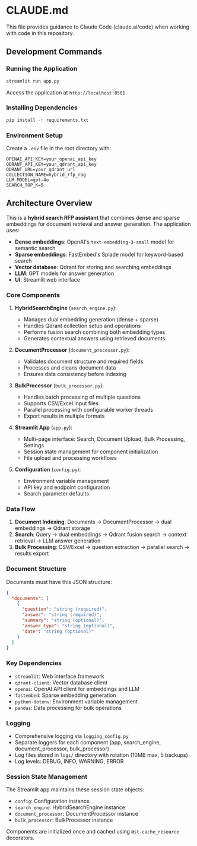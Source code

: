 # CLAUDE.md

This file provides guidance to Claude Code (claude.ai/code) when working with code in this repository.

## Development Commands

### Running the Application
```bash
streamlit run app.py
```
Access the application at `http://localhost:8501`

### Installing Dependencies
```bash
pip install -r requirements.txt
```

### Environment Setup
Create a `.env` file in the root directory with:
```env
OPENAI_API_KEY=your_openai_api_key
QDRANT_API_KEY=your_qdrant_api_key
QDRANT_URL=your_qdrant_url
COLLECTION_NAME=hybrid_rfp_rag
LLM_MODEL=gpt-4o
SEARCH_TOP_K=5
```

## Architecture Overview

This is a **hybrid search RFP assistant** that combines dense and sparse embeddings for document retrieval and answer generation. The application uses:

- **Dense embeddings**: OpenAI's `text-embedding-3-small` model for semantic search
- **Sparse embeddings**: FastEmbed's Splade model for keyword-based search  
- **Vector database**: Qdrant for storing and searching embeddings
- **LLM**: GPT models for answer generation
- **UI**: Streamlit web interface

### Core Components

1. **HybridSearchEngine** (`search_engine.py`):
   - Manages dual embedding generation (dense + sparse)
   - Handles Qdrant collection setup and operations
   - Performs fusion search combining both embedding types
   - Generates contextual answers using retrieved documents

2. **DocumentProcessor** (`document_processor.py`):
   - Validates document structure and required fields
   - Processes and cleans document data
   - Ensures data consistency before indexing

3. **BulkProcessor** (`bulk_processor.py`):
   - Handles batch processing of multiple questions
   - Supports CSV/Excel input files
   - Parallel processing with configurable worker threads
   - Export results in multiple formats

4. **Streamlit App** (`app.py`):
   - Multi-page interface: Search, Document Upload, Bulk Processing, Settings
   - Session state management for component initialization
   - File upload and processing workflows

5. **Configuration** (`config.py`):
   - Environment variable management
   - API key and endpoint configuration
   - Search parameter defaults

### Data Flow

1. **Document Indexing**: Documents → DocumentProcessor → dual embeddings → Qdrant storage
2. **Search**: Query → dual embeddings → Qdrant fusion search → context retrieval → LLM answer generation
3. **Bulk Processing**: CSV/Excel → question extraction → parallel search → results export

### Document Structure

Documents must have this JSON structure:
```json
{
  "documents": [
    {
      "question": "string (required)",
      "answer": "string (required)", 
      "summary": "string (optional)",
      "answer_type": "string (optional)",
      "date": "string (optional)"
    }
  ]
}
```

### Key Dependencies

- `streamlit`: Web interface framework
- `qdrant-client`: Vector database client
- `openai`: OpenAI API client for embeddings and LLM
- `fastembed`: Sparse embedding generation
- `python-dotenv`: Environment variable management
- `pandas`: Data processing for bulk operations

### Logging

- Comprehensive logging via `logging_config.py`
- Separate loggers for each component (app, search_engine, document_processor, bulk_processor)
- Log files stored in `logs/` directory with rotation (10MB max, 5 backups)
- Log levels: DEBUG, INFO, WARNING, ERROR

### Session State Management

The Streamlit app maintains these session state objects:
- `config`: Configuration instance
- `search_engine`: HybridSearchEngine instance  
- `document_processor`: DocumentProcessor instance
- `bulk_processor`: BulkProcessor instance

Components are initialized once and cached using `@st.cache_resource` decorators.